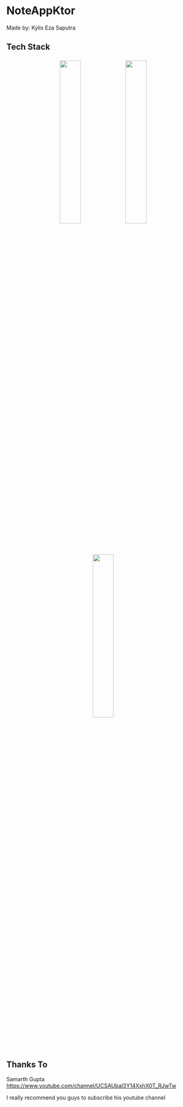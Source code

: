 # NoteAppKtor
Made by: Kylix Eza Saputra

## Tech Stack
<h3 align="center"> <img src = "https://kotlinexpertise.com/wp-content/uploads/2017/11/ktor.png" width = 33%> <img src = "http://blog.xojo.com/wp-content/uploads/2017/06/postgresql-card.png" width = 33%> <img src = "https://logos-download.com/wp-content/uploads/2016/09/Heroku_logo.png" width = 33%> </h3>

## Thanks To
Samarth Gupta https://www.youtube.com/channel/UCSAUbaI3Y14XxhX0T_RJwTw

I really recommend you guys to subscribe his youtube channel 
